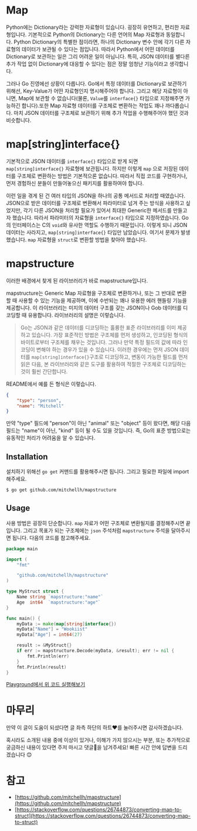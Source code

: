 # Map

Python에는 Dictionary라는 강력한 자료형이 있습니다. 굉장히 유연하고, 편리한 자료형입니다. 기본적으로 Python의 Dictionary는 다른 언어의 Map 자료형과 동일합니다. Python Dictionary의 특별한 점이라면, 하나의 Dictionary 변수 안에 각기 다른 자료형의 데이터가 보관될 수 있다는 점입니다. 따라서 Python에서 어떤 데이터를 Dictionary로 보관하는 일은 그리 어려운 일이 아닙니다. 특히, JSON 데이터를 별다른 추가 작업 없이 Dictionary에 대응할 수 있다는 점은 정말 엄청난 기능이라고 생각합니다.

그러나 Go 진영에선 상황이 다릅니다. Go에서 특정 데이터를 Dictionary로 보관하기 위해선, Key-Value가 어떤 자료형인지 명시해주어야 합니다. 그리고 해당 자료형이 아니면, Map에 보관할 수 없습니다(물론, `Value`를 `interface{}` 타입으로 지정해주면 가능하긴 합니다).또한 Map 자료형 데이터를 구조체로 변환하는 작업도 꽤나 까다롭습니다. 마치 JSON 데이터를 구조체로 보관하기 위해 추가 작업을 수행해주어야 했던 것과 비슷합니다.

# map[string]interface{}

기본적으로 JSON 데이터를 `interface{}` 타입으로 받게 되면 `map[string]interface{}` 자료형에 보관됩니다. 하지만 이렇게 `map` 으로 저장된 데이터를 구조체로 변환하는 방법은 기본적으론 없습니다. 따라서 직접 코드를 구현하거나, 먼저 경험하신 분들이 만들어놓으신 패키지를 활용하여야 합니다.

이런 일을 겪게 된 건 여러 타입의 JSON을 하나의 공통 메서드로 처리할 때였습니다. JSON으로 받은 데이터를 구조체로 변환해서 파라미터로 넘겨 주는 방식을 사용하고 싶었지만, 각기 다른 JSON을 처리할 필요가 있어서 최대한 Generic한 메서드를 만들고자 했습니다. 따라서 파라미터의 자료형을 `interface{}` 타입으로 지정하였습니다. Go의 인터페이스는 C의 `void`와 유사한 역할도 수행하기 때문입니다. 이렇게 되니 JSON 데이터는 사라지고, `map[string]interface{}` 타입만 남았습니다. 여기서 문제가 발생했습니다. `map` 자료형을 `struct`로 변환할 방법을 찾아야 했습니다.

# mapstructure

이러한 배경에서 찾게 된 라이브러리가 바로 mapstructure입니다. 

mapstructure는 Generic Map 자료형을 구조체로 변환하거나, 또는 그 반대로 변환할 때 사용할 수 있는 기능을 제공하며, 이에 수반되는 꽤나 유용한 에러 핸들링 기능을 제공합니다. 이 라이브러리는 미지의 데이터 구조를 갖는 JSON이나 Gob 데이터를 디코딩할 때 유용합니다. 라이브러리의 설명은 이렇습니다.

> Go는 JSON과 같은 데이터를 디코딩하는 훌륭한 표준 라이브러리를 이미 제공하고 있습니다. 가장 표준적인 방법은 구조체를 먼저 생성하고, 인코딩된 형식의 바이트로부터 구조체를 채우는 것입니다. 그러나 만약 특정 필드의 값에 따라 인코딩이 변해야 하는 경우가 있을 수 있습니다.
이러한 경우에는 먼저 JSON 데이터를 `map[string]interface{}`구조로 디코딩하고, 변동이 가능한 필드를 먼저 읽은 다음, 본 라이브러리와 같은 도구를 활용하여 적절한 구조체로 디코딩하는 것이 훨씬 간단합니다.

README에서 예를 든 형식은 이렇습니다.

```json
{
	"type": "person",
	"name": "Mitchell"
}
```

만약 "type" 필드에 "person"이 아닌 "animal" 또는 "object" 등이 왔다면, 해당 다음 필드는 "name"이 아닌, "kind" 등이 될 수도 있을 것입니다. 즉, Go의 표준 방법으로는 유동적인 처리가 어려움을 알 수 있습니다.

## Installation

설치하기 위해선 `go get` 커맨드를 활용해주시면 됩니다. 그리고 필요한 파일에 import 해주세요.

```bash
$ go get github.com/mitchellh/mapstructure
```

## Usage

사용 방법은 굉장히 단순합니다.  `map` 자료가 어떤 구조체로 변환될지를 결정해주시면 끝입니다. 그리고 목표가 되는 구조체에는 `json` 주석처럼 `mapstructure` 주석을 달아주시면 됩니다. 다음의 코드를 참고해주세요.

```go
package main

import (
	"fmt"

	"github.com/mitchellh/mapstructure"
)

type MyStruct struct {
	Name string `mapstructure:"name"`
	Age  int64  `mapstructure:"age"`
}

func main() {
	myData := make(map[string]interface{})
	myData["Name"] = "Wookiist"
	myData["Age"] = int64(27)

	result := &MyStruct{}
	if err := mapstructure.Decode(myData, &result); err != nil {
		fmt.Println(err)
	}
	fmt.Println(result)
}
```

[Playground에서 위 코드 실행해보기](https://play.golang.org/p/OMAUQkwk-lg)

# 마무리

만약 이 글이 도움이 되셨다면 글 좌측 하단의 하트❤를 눌러주시면 감사하겠습니다.

혹시라도 소개된 내용 중에 이상이 있거나, 이해가 가지 않으시는 부분, 또는 추가적으로 궁금하신 내용이 있다면 주저 마시고 댓글💬을 남겨주세요! 빠른 시간 안에 답변을 드리겠습니다 😊

# 참고

- [https://github.com/mitchellh/mapstructure](https://github.com/mitchellh/mapstructure)
- [https://stackoverflow.com/questions/26744873/converting-map-to-struct](https://stackoverflow.com/questions/26744873/converting-map-to-struct)